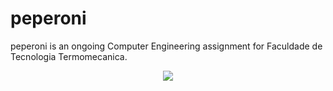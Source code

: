 # peperoni

peperoni is an ongoing Computer Engineering assignment for Faculdade de Tecnologia Termomecanica.

<p align="center">
  <img src="https://i.pinimg.com/originals/e2/55/b5/e255b5547fcebf9d7a01b5922aa779d1.jpg">
</p>
